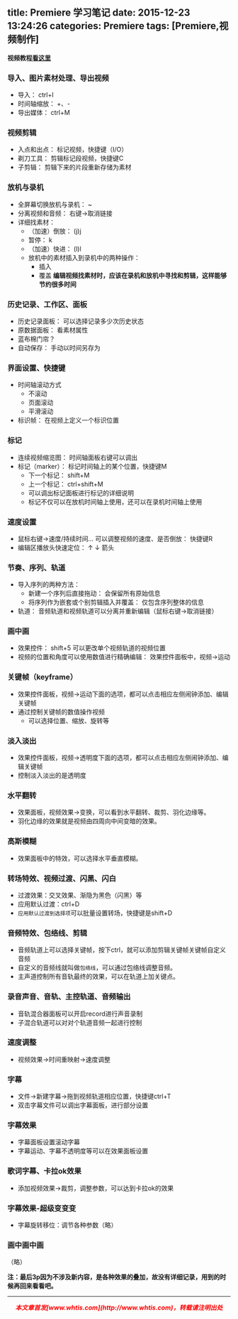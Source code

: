 title: Premiere 学习笔记
date: 2015-12-23 13:24:26
categories: Premiere
tags: [Premiere,视频制作]
---

**视频教程[看这里](http://www.bilibili.com/video/av1290353.html)**

### 导入、图片素材处理、导出视频
- 导入： ctrl+I
- 时间轴缩放： +、-
- 导出媒体： ctrl+M

### 视频剪辑
- 入点和出点： 标记视频，快捷键（I/O）
- 剃刀工具： 剪辑标记段视频，快捷键C
- 子剪辑： 剪辑下来的片段重新存储为素材

### 放机与录机
- 全屏幕切换放机与录机： ~
- 分离视频和音频： 右键→取消链接
- 详细找素材：
    + （加速）倒放： (j)j
    + 暂停： k
    + （加速）快进： (l)l
    + 放机中的素材插入到录机中的两种操作：
        * 插入
        * 覆盖
**编辑视频找素材时，应该在录机和放机中寻找和剪辑，这样能够节约很多时间**

### 历史记录、工作区、面板
- 历史记录面板： 可以选择记录多少次历史状态
- 原数据面板： 看素材属性
- 蓝布棉门帘？
- 自动保存： 手动以时间另存为

### 界面设置、快捷键
- 时间轴滚动方式
   + 不滚动
   + 页面滚动
   + 平滑滚动
- 标识帧： 在视频上定义一个标识位置

### 标记
- 连续视频缩览图： 时间轴面板右键可以调出
- 标记（marker）： 标记时间轴上的某个位置，快捷键M
    + 下一个标记： shift+M
    + 上一个标记： ctrl+shift+M
    + 可以调出标记面板进行标记的详细说明
    + 标记不仅可以在放机时间轴上使用，还可以在录机时间轴上使用

### 速度设置
- 鼠标右键→速度/持续时间... 可以调整视频的速度、是否倒放： 快捷键R
- 编辑区播放头快速定位： ↑ ↓ 箭头

### 节奏、序列、轨道
- 导入序列的两种方法：
  + 新建一个序列后直接拖动： 会保留所有原始信息
  + 将序列作为嵌套或个别剪辑插入并覆盖： 仅包含序列整体的信息
- 轨道： 音频轨道和视频轨道可以分离并重新编辑（鼠标右键→取消链接）

### 画中画
- 效果控件： shift+5 可以更改单个视频轨道的视频位置	
- 视频的位置和角度可以使用数值进行精确编辑： 效果控件面板中，视频→运动

### 关键帧（keyframe）
- 效果控件面板，视频→运动下面的选项，都可以点击相应左侧闹钟添加、编辑关键帧
- 通过控制关键帧的数值操作视频
  + 可以选择位置、缩放、旋转等

### 淡入淡出
- 效果控件面板，视频→透明度下面的选项，都可以点击相应左侧闹钟添加、编辑关键帧
- 控制淡入淡出的是透明度

### 水平翻转
- 效果面板，视频效果→变换，可以看到水平翻转、裁剪、羽化边缘等。
- 羽化边缘的效果就是视频由四周向中间变暗的效果。 

### 高斯模糊
- 效果面板中的特效，可以选择水平垂直模糊。

### 转场特效、视频过渡、闪黑、闪白
- 过渡效果：交叉效果、渐隐为黑色（闪黑）等
- 应用默认过渡：ctrl+D
- `应用默认过渡到选择项`可以批量设置转场，快捷键是shift+D

### 音频特效、包络线、剪辑
- 音频轨道上可以选择关键帧，按下ctrl，就可以添加剪辑关键帧关键帧自定义音频
- 自定义的音频线就叫做`包络线`，可以通过包络线调整音频。
- 主声道控制所有音轨最终的效果，可以在轨道上加关键点。

### 录音声音、音轨、主控轨道、音频输出
- 音轨混合器面板可以开启record进行声音录制
- 子混合轨道可以对对个轨道音频一起进行控制

### 速度调整
- 视频效果→时间重映射→速度调整

### 字幕
- 文件→新建字幕→拖到视频轨道相应位置，快捷键ctrl+T
- 双击字幕文件可以调出字幕面板，进行部分设置

### 字幕效果
- 字幕面板设置滚动字幕
- 字幕运动、字幕不透明度等可以在效果面板设置

### 歌词字幕、卡拉ok效果
- 添加视频效果→裁剪，调整参数，可以达到卡拉ok的效果

### 字幕效果-超级变变变
- 字幕旋转移位：调节各种参数（略）


### 画中画中画
（略）

**注：最后3p因为不涉及新内容，是各种效果的叠加，故没有详细记录，用到的时候再回来看看吧。**



---
<div align="center" style="color:red;width=80px;height:90px;" onmouseout="this.style.border='1px solid blue'" onmouseover="this.style.border='none'">
<p style="font-weight:bold;font-style:italic;">本文章首发[www.whtis.com](http://www.whtis.com)，转载请注明出处</p>
</div>